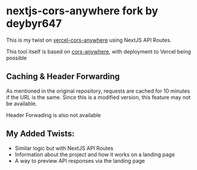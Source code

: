 # nextjs-cors-anywhere fork by deybyr647
This is my twist on [vercel-cors-anywhere](https://github.com/eai04191/vercel-cors-anywhere) using NextJS API Routes.

This tool itself is based on [cors-anywhere](https://github.com/Rob--W/cors-anywhere), with deployment to Vercel being possible

## Caching & Header Forwarding
As mentioned in the original repository, requests are cached for 10 minutes if the URL is the same.
Since this is a modified version, this feature may not be available.

Header Forwading is also not available

## My Added Twists:
- Similar logic but with NextJS API Routes
- Information about the project and how it works on a landing page
- A way to preview API responses via the landing page
